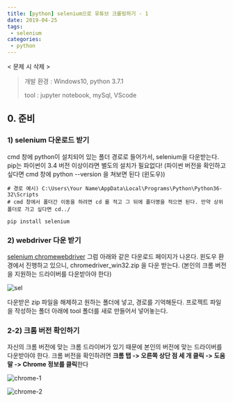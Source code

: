 ```yaml
---
title: [python] selenium으로 유튜브 크롤링하기 - 1
date: 2019-04-25
tags:
 - selenium
categories:
 - python
---
```




< 문제 시 삭제 >



> 개발 환경 : Windows10, python 3.7.1
>
> tool : jupyter notebook, mySql, VScode





## 0. 준비



### 1) selenium 다운로드 받기 

cmd 창에 python이 설치되어 있는 폴더 경로로 들어가서, selenium을 다운받는다.  pip는 파이썬이 3.4 버전 이상이라면 별도의 설치가 필요없다! (파이썬 버전을 확인하고 싶다면 cmd 창에 python --version 을 쳐보면 된다 (윈도우))

```
# 경로 예시) C:\Users\Your Name\AppData\Local\Programs\Python\Python36-32\Scripts
# cmd 창에서 폴더간 이동을 하려면 cd 를 적고 그 뒤에 폴더명을 적으면 된다. 만약 상위 폴더로 가고 싶다면 cd../
```
```
pip install selenium
```



### 2) webdriver 다운 받기

[selenium chromewebdriver](<https://sites.google.com/a/chromium.org/chromedriver/downloads>) 그럼 아래와 같은 다운로드 페이지가 나온다. 윈도우 환경에서 진행하고 있으니, chromedriver_win32.zip 을 다운 받는다. (본인의 크롬 버전을 지원하는 드라이버를 다운받아야 한다)



![sel]({{site.url}}{{site.baseurl}}/assets/images/sel-1.png)



다운받은 zip 파일을 해제하고 원하는 폴더에 넣고, 경로를 기억해둔다. 프로젝트 파일을 작성하는 폴더 아래에 tool 폴더를 새로 만들어서 넣어놓는다.



### 2-2) 크롬 버전 확인하기

자신의 크롬 버전에 맞는 크롬 드라이버가 있기 때문에 본인의 버전에 맞는 드라이버를 다운받아야 한다. 크롬 버전을 확인하려면 **크롬 탭 -> 오른쪽 상단 점 세 개 클릭 -> 도움말 -> Chrome 정보를 클릭**한다



![chrome-1]({{site.url}}{{site.baseurl}}/assets/images/chrome-1.png)





![chrome-2]({{site.url}}{{site.baseurl}}/assets/images/chrome-2.png)







